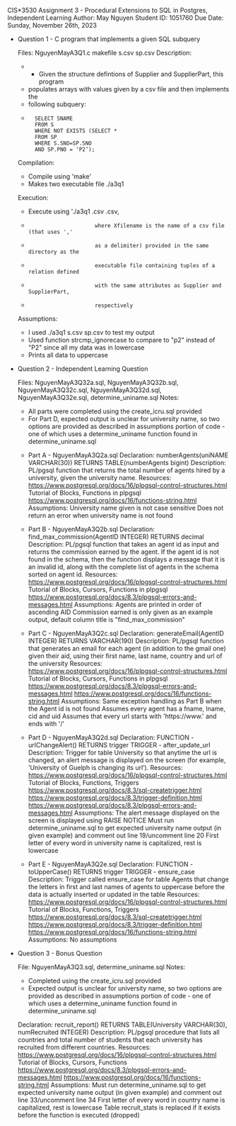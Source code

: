CIS*3530 Assignment 3 - Procedural Extensions to SQL in Postgres, Independent Learning
Author: May Nguyen
Student ID: 1051760
Due Date: Sunday, November 26th, 2023

* Question 1 - C program that implements a given SQL subquery

    Files: NguyenMayA3Q1.c makefile s.csv sp.csv 
    Description: 
    * - Given the structure defintions of Supplier and SupplierPart, this program
    *   populates arrays with values given by a csv file and then implements the 
    *   following subquery: 
    * 
            SELECT SNAME
            FROM S
            WHERE NOT EXISTS (SELECT *
            FROM SP
            WHERE S.SNO=SP.SNO
            AND SP.PNO = ‘P2’);

    Compilation: 
    - Compile using 'make'
    - Makes two executable file ./a3q1

    Execution: 
    - Execute using './a3q1 <Sfilename>.csv <SPfilename>.csv, 
    *                          where Xfilename is the name of a csv file (that uses ','
    *                          as a delimiter) provided in the same directory as the 
    *                          executable file containing tuples of a relation defined 
    *                          with the same attributes as Supplier and SupplierPart, 
    *                          respectively

    Assumptions:
    - I used ./a3q1 s.csv sp.csv to test my output
    - Used function strcmp_ignorecase to compare to "p2" instead of "P2" since all my data was in lowercase
    - Prints all data to uppercase

* Question 2 - Independent Learning Question

    Files: NguyenMayA3Q32a.sql, NguyenMayA3Q32b.sql, NguyenMayA3Q32c.sql, NguyenMayA3Q32d.sql, 
           NguyenMayA3Q32e.sql, determine_uniname.sql
    Notes: 
    - All parts were completed using the create_icru.sql provided
    - For Part D, expected output is unclear for university name, so two options are provided as described
      in assumptions portion of code - one of which uses a determine_uniname function found in determine_uniname.sql

    * Part A - NguyenMayA3Q2a.sql
      Declaration: numberAgents(uniNAME VARCHAR(30)) RETURNS TABLE(numberAgents bigint)
      Description: PL/pgsql function that returns the total number of agents hired by a university,
                   given the university name.
      Resources:   https://www.postgresql.org/docs/16/plpgsql-control-structures.html
                   Tutorial of Blocks, Functions in plpgsql
                   https://www.postgresql.org/docs/16/functions-string.html
      Assumptions: University name given is not case sensitive
                   Does not return an error when university name is not found

    * Part B - NguyenMayA3Q2b.sql
      Declaration: find_max_commission(AgentID INTEGER) RETURNS decimal
      Description: PL/pgsql function that takes an agent id as input and returns the commission
                   earned by the agent. If the agent id is not found in the schema, then the function 
                   displays a message that it is an invalid id, along with the complete list of agents 
                   in the schema sorted on agent id.
      Resources:   https://www.postgresql.org/docs/16/plpgsql-control-structures.html
                   Tutorial of Blocks, Cursors, Functions in plpgsql
                   https://www.postgresql.org/docs/8.3/plpgsql-errors-and-messages.html
      Assumptions: Agents are printed in order of ascending AID 
                   Commission earned is only given as an example output, default column title is 
                   "find_max_commission"

    * Part C - NguyenMayA3Q2c.sql
      Declaration: generateEmail(AgentID INTEGER) RETURNS VARCHAR(190)
      Description: PL/pgsql function that generates an email for each agent (in addition to the gmail
                   one) given their aid, using their first name, last name, country and url of the university
      Resources:   https://www.postgresql.org/docs/16/plpgsql-control-structures.html
                   Tutorial of Blocks, Cursors, Functions in plpgsql
                   https://www.postgresql.org/docs/8.3/plpgsql-errors-and-messages.html
                   https://www.postgresql.org/docs/16/functions-string.html
      Assumptions: Same exception handling as Part B when the Agent id is not found
                   Assumes every agent has a fname, lname, cid and uid 
                   Assumes that every url starts with 'https://www.' and ends with '/'

    * Part D - NguyenMayA3Q2d.sql
      Declaration: FUNCTION - urlChangeAlert() RETURNS trigger TRIGGER - after_update_url
      Description: Trigger for table University so that anytime the url is changed, an alert message is
                   displayed on the screen (for example, ’University of Guelph is changing its url’).
      Resources:   https://www.postgresql.org/docs/16/plpgsql-control-structures.html
                   Tutorial of Blocks, Functions, Triggers
                   https://www.postgresql.org/docs/8.3/sql-createtrigger.html
                   https://www.postgresql.org/docs/8.3/trigger-definition.html
                   https://www.postgresql.org/docs/8.3/plpgsql-errors-and-messages.html
      Assumptions: The alert message displayed on the screen is displayed using RAISE NOTICE
                   Must run determine_uniname.sql to get expected university name output (in given example)
                   and comment out line 19/uncomment line 20
                   First letter of every word in university name is capitalized, rest is lowercase
    
    * Part E - NguyenMayA3Q2e.sql
      Declaration: FUNCTION - toUpperCase() RETURNS trigger TRIGGER - ensure_case
      Description: Trigger called ensure_case for table Agents that change the letters in first and last
                   names of agents to uppercase before the data is actually inserted or updated in the table
      Resources:   https://www.postgresql.org/docs/16/plpgsql-control-structures.html
                   Tutorial of Blocks, Functions, Triggers
                   https://www.postgresql.org/docs/8.3/sql-createtrigger.html
                   https://www.postgresql.org/docs/8.3/trigger-definition.html
                   https://www.postgresql.org/docs/16/functions-string.html
      Assumptions: No assumptions 
   
* Question 3 - Bonus Question

    File: NguyenMayA3Q3.sql, determine_uniname.sql
    Notes: 
    - Completed using the create_icru.sql provided
    - Expected output is unclear for university name, so two options are provided as described
      in assumptions portion of code - one of which uses a determine_uniname function found in 
      determine_uniname.sql

    Declaration: recruit_report() RETURNS TABLE(University VARCHAR(30), numRecruited INTEGER)
    Description: PL/pgsql procedure that lists all countries and total number of students 
                 that each university has recruited from different countries.
    Resources:   https://www.postgresql.org/docs/16/plpgsql-control-structures.html
                 Tutorial of Blocks, Cursors, Functions
                 https://www.postgresql.org/docs/8.3/plpgsql-errors-and-messages.html
                 https://www.postgresql.org/docs/16/functions-string.html
    Assumptions: Must run determine_uniname.sql to get expected university name output (in given example)
                 and comment out line 33/uncomment line 34
                 First letter of every word in country name is capitalized, rest is lowercase
                 Table recruit_stats is replaced if it exists before the function is executed (dropped)







